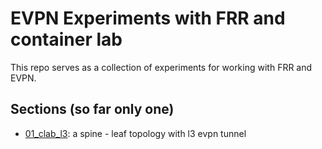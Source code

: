 # EVPN Experiments with FRR and container lab

This repo serves as a collection of experiments for working with FRR and EVPN.

## Sections (so far only one)

- [01_clab_l3](./01_clab_l3): a spine - leaf topology with l3 evpn tunnel
